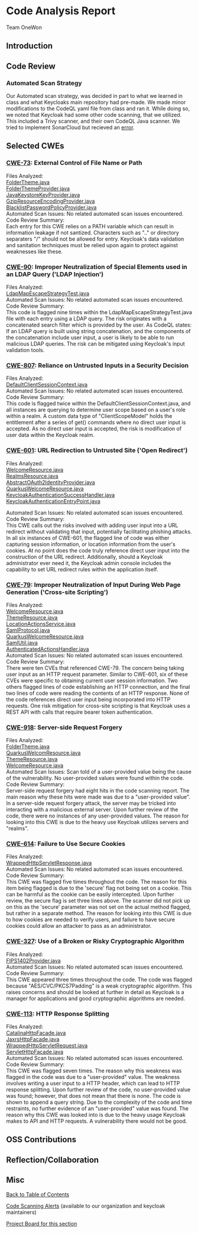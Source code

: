 # Code Analysis Report
Team OneWon
## Introduction

## Code Review 

### Automated Scan Strategy
Our Automated scan strategy, was decided in part to what we learned in class and what Keycloaks main repository had pre-made. We made minor modifications to the CodeQL yaml file from class and ran it. While doing so, we noted that Keycloak had some other code scanning, that we utilized. This included a Trivy scanner, and their own CodeQL Java scanner. We tried to implement SonarCloud but recieved an [error](https://cwiki.apache.org/confluence/display/MAVEN/MojoFailureException).

## Selected CWEs

### [CWE-73](https://cwe.mitre.org/data/definitions/73.html): External Control of File Name or Path

Files Analyzed:<br/>
    [FolderTheme.java](https://github.com/keycloak/keycloak/blob/main/services/src/main/java/org/keycloak/theme/FolderTheme.java)<br/>
    [FolderThemeProvider.java](https://github.com/keycloak/keycloak/blob/main/services/src/main/java/org/keycloak/theme/FolderThemeProvider.java)<br/>
    [JavaKeystoreKeyProvider.java](https://github.com/keycloak/keycloak/blob/main/services/src/main/java/org/keycloak/keys/JavaKeystoreKeyProvider.java)<br/>
    [GzipResourceEncodingProvider.java](https://github.com/keycloak/keycloak/blob/main/services/src/main/java/org/keycloak/encoding/GzipResourceEncodingProvider.java)<br/>
    [BlacklistPasswordPolicyProvider.java](https://github.com/keycloak/keycloak/blob/main/server-spi-private/src/main/java/org/keycloak/policy/BlacklistPasswordPolicyProvider.java)<br/>
Automated Scan Issues: No related automated scan issues encountered.<br/>
Code Review Summary:<br/>
    Each entry for this CWE relies on a PATH variable which can result in information leakage if not santized.  Characters such as ".." or directory separaters "/" should not be allowed for entry.  Keycloak's data validation and sanitation techniques must be relied upon again to protect against weaknesses like these.



### [CWE-90](https://cwe.mitre.org/data/definitions/90.html): Improper Neutralization of Special Elements used in an LDAP Query ('LDAP Injection')

Files Analyzed:<br/>
    [LdapMapEscapeStrategyTest.java](https://github.com/keycloak/keycloak/blob/main/model/map-ldap/src/test/java/org/keycloak/models/map/storage/ldap/store/LdapMapEscapeStrategyTest.java)<br/>
Automated Scan Issues: No related automated scan issues encountered.<br/>
Code Review Summary:<br/>
    This code is flagged nine times within the LdapMapEscapeStrategyTest.java file with each entry using a LDAP query.  The risk originates with a concatenated search filter which is provided by the user.  As CodeQL states:  If an LDAP query is built using string concatenation, and the components of the concatenation include user input, a user is likely to be able to run malicious LDAP queries.  The risk can be mitigated using Keycloak's input validation tools.



### [CWE-807](https://cwe.mitre.org/data/definitions/807.html): Reliance on Untrusted Inputs in a Security Decision

Files Analyzed:<br/>
	[DefaultClientSessionContext.java](https://github.com/keycloak/keycloak/blob/main/services/src/main/java/org/keycloak/services/util/DefaultClientSessionContext.java)<br/>
Automated Scan Issues: No related automated scan issues encountered.<br/>
Code Review Summary:<br/>
	This code is flagged twice within the DefaultClientSessionContext.java, and all instances are querying to determine user scope based on a user's role within a realm.  A custom data type of "ClientScopeModel" holds the entitlement after a series of get() commands where no direct user input is accepted.  As no direct user input is accepted, the risk is modification of user data within the Keycloak realm.


    
### [CWE-601](https://cwe.mitre.org/data/definitions/601.html): URL Redirection to Untrusted Site ('Open Redirect')

Files Analyzed:<br/>
	[WelcomeResource.java](https://github.com/keycloak/keycloak/blob/main/services/src/main/java/org/keycloak/services/resources/WelcomeResource.java)<br/>
    [RealmsResource.java](https://github.com/keycloak/keycloak/blob/main/services/src/main/java/org/keycloak/services/resources/RealmsResource.java)<br/>
    [AbstractOAuth2IdentityProvider.java](https://github.com/keycloak/keycloak/blob/main/services/src/main/java/org/keycloak/broker/oidc/AbstractOAuth2IdentityProvider.java)<br/>
    [QuarkusWelcomeResource.java](https://github.com/keycloak/keycloak/blob/main/quarkus/runtime/src/main/java/org/keycloak/quarkus/runtime/services/resources/QuarkusWelcomeResource.java)<br/>
    [KeycloakAuthenticationSuccessHandler.java](https://github.com/keycloak/keycloak/blob/main/adapters/oidc/spring-security/src/main/java/org/keycloak/adapters/springsecurity/authentication/KeycloakAuthenticationSuccessHandler.java)<br/>
    [KeycloakAuthenticationEntryPoint.java](https://github.com/keycloak/keycloak/blob/main/adapters/oidc/spring-security/src/main/java/org/keycloak/adapters/springsecurity/authentication/KeycloakAuthenticationEntryPoint.java)<br/>
    
Automated Scan Issues: No related automated scan issues encountered.<br/>
Code Review Summary:<br/>
	This CWE calls out the risks involved with adding user input into a URL redirect without validating that input, potentially facilitating phishing attacks. In all six instances of CWE-601, the flagged line of code was either capturing session information, or location information from the user's cookies. At no point does the code truly reference direct user input into the construction of the URL redirect. Additionally, should a Keycloak administrator ever need it, the Keycloak admin console includes the capability to set URL redirect rules within the application itself. 



### [CWE-79](https://cwe.mitre.org/data/definitions/79.html): Improper Neutralization of Input During Web Page Generation ('Cross-site Scripting')

Files Analyzed:<br/>
	[WelcomeResource.java](https://github.com/keycloak/keycloak/blob/main/services/src/main/java/org/keycloak/services/resources/WelcomeResource.java)<br/>
    [ThemeResource.java](https://github.com/keycloak/keycloak/blob/main/services/src/main/java/org/keycloak/services/resources/ThemeResource.java)<br/>
    [LocationActionsService.java](https://github.com/keycloak/keycloak/blob/main/services/src/main/java/org/keycloak/services/resources/LoginActionsService.java)<br/>
    [SamlProtocol.java](https://github.com/keycloak/keycloak/blob/main/services/src/main/java/org/keycloak/protocol/saml/SamlProtocol.java)<br/>
    [QuarkusWelcomeResource.java](https://github.com/keycloak/keycloak/blob/main/quarkus/runtime/src/main/java/org/keycloak/quarkus/runtime/services/resources/QuarkusWelcomeResource.java)<br/>
    [SamlUtil.java](https://github.com/keycloak/keycloak/blob/main/adapters/saml/core/src/main/java/org/keycloak/adapters/saml/SamlUtil.java)<br/>
    [AuthenticatedActionsHandler.java](https://github.com/keycloak/keycloak/blob/main/adapters/oidc/adapter-core/src/main/java/org/keycloak/adapters/AuthenticatedActionsHandler.java)<br/>
Automated Scan Issues: No related automated scan issues encountered.<br/>
Code Review Summary:<br/>
	There were ten CVEs that referenced CWE-79. The concern being taking user input as an HTTP request parameter. Similar to CWE-601, six of these CVEs were specific to obtaining current user session information. Two others flagged lines of code establishing an HTTP connection, and the final two lines of code were reading the contents of an HTTP response. None of the code references direct user input being incorporated into HTTP requests. One risk mitigation for cross-site scripting is that Keycloak uses a REST API with calls that require bearer token authentication.



### [CWE-918](https://cwe.mitre.org/data/definitions/918.html): Server-side Request Forgery

Files Analyzed:<br/>
    [FolderTheme.java](https://github.com/keycloak/keycloak/blob/main/services/src/main/java/org/keycloak/theme/FolderTheme.java)<br/>
    [QuarkusWelcomResource.java](https://github.com/keycloak/keycloak/blob/main/services/src/main/java/org/keycloak/quarkus/runtime/services/resources/QuarkusWelcomeResource.java)<br/>
    [ThemeResource.java](https://github.com/keycloak/keycloak/blob/main/services/src/main/java/org/keycloak/services/resources/ThemeResource.java)<br/>
    [WelcomeResource.java](https://github.com/keycloak/keycloak/blob/main/services/src/main/java/org/keycloak/services/resources/WelcomeResource.java)<br/>
Automated Scan Issues: Scan told of a user-provided value being the cause of the vulnerability. No user-provided values were found within the code.<br/>
Code Review Summary:<br/>
	Server-side request forgery had eight hits in the code scanning report. The main reason why these hits were made was due to a "user-provided value". In a server-side request forgery attack, the server may be tricked into interacting with a malicious external server. Upon further review of the code, there were no instances of any user-provided values. The reason for looking into this CWE is due to the heavy use Keycloak utilizes servers and "realms". 

### [CWE-614](https://cwe.mitre.org/data/definitions/614.html): Failure to Use Secure Cookies

Files Analyzed:<br/>
    [WrappedHttpServletResponse.java](https://github.com/keycloak/keycloak/blob/main/adapters/oidc/spring-security/src/main/java/org/keycloak/adapters/springsecurity/facade/WrappedHttpServletResponse.java)<br/>
Automated Scan Issues: No related automated scan issues encountered.<br/>
Code Review Summary:<br/>
	This CWE was flagged five times throughout the code. The reason for this item being flagged is due to the 'secure' flag not being set on a cookie. This can be harmful as the cookie can be easily intercepted. Upon further review, the secure flag is set three lines above. The scanner did not pick up on this as the 'secure' parameter was not set on the actual method flagged, but rather in a separate method. The reason for looking into this CWE is due to how cookies are needed to verify users, and failure to have secure cookies could allow an attacker to pass as an administrator. 

### [CWE-327](https://cwe.mitre.org/data/definitions/327.html): Use of a Broken or Risky Cryptographic Algorithm

Files Analyzed:<br/>
    [FIPS1402Provider.java](https://github.com/keycloak/keycloak/blob/main/crypto/fips1402/src/main/java/org/keycloak/crypto/fips/FIPS1402Provider.java)<br/>
Automated Scan Issues: No related automated scan issues encountered.<br/>
Code Review Summary:<br/>
	This CWE appeared three times throughout the code. The code was flagged because "AES/CVC/PKCS7Padding" is a weak cryptographic algorithm. This raises concerns and should be looked at further in detail as Keycloak is a manager for applications and good cryptographic algorithms are needed. 

### [CWE-113](https://cwe.mitre.org/data/definitions/113.html): HTTP Response Splitting

Files Analyzed:<br/>
    [CatalinaHttpFacade.java](https://github.com/keycloak/keycloak/blob/main/adapters/spi/tomcat-adapter-spi/src/main/java/org/keycloak/adapters/tomcat/CatalinaHttpFacade.java)<br/>
    [JaxrsHttpFacade.java](https://github.com/keycloak/keycloak/blob/main/adapters/oidc/jaxrs-oauth-client/src/main/java/org/keycloak/jaxrs/JaxrsHttpFacade.java)<br/>
    [WrappedHttpServletRequest.java](https://github.com/keycloak/keycloak/blob/main/adapters/oidc/spring-security/src/main/java/org/keycloak/adapters/springsecurity/facade/WrappedHttpServletRequest.java)<br/>
    [ServletHttpFacade.java](https://github.com/keycloak/keycloak/blob/main/adapters/spi/servlet-adapter-spi/src/main/java/org/keycloak/adapters/servlet/ServletHttpFacade.java)<br/>
Automated Scan Issues: No related automated scan issues encountered.<br/>
Code Review Summary:<br/>
	This CWE was flagged seven times. The reason why this weakness was flagged in the code was due to a "user-provided" value. The weakness involves writing a user input to a HTTP header, which can lead to HTTP response splitting. Upon further review of the code, no user-provided value was found; however, that does not mean that there is none. The code is shown to append a query string. Due to the complexity of the code and time restraints, no further evidence of an "user-provided" value was found. The reason why this CWE was looked into is due to the heavy usage Keycloak makes to API and HTTP requests. A vulnerability there would not be good. 


## OSS Contributions
 
## Reflection/Collaboration


## Misc
[Back to Table of Contents](./README.md)

[Code Scanning Alerts](https://github.com/22FAUNO-SA-Team-1/keycloak/security/code-scanning) (available to our organization and keycloak maintainers)

[Project Board for this section](https://github.com/orgs/22FAUNO-SA-Team-1/projects/6)
